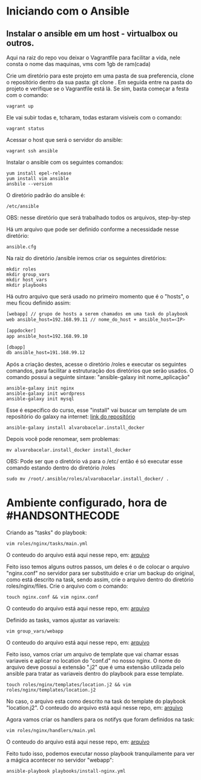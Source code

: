 # Iniciando com o Ansible
## Instalar o ansible em um host - virtualbox ou outros.
Aqui na raiz do repo vou deixar o Vagrantfile para facilitar a vida, nele consta o nome das maquinas, vms com 1gb de ram(cada)

Crie um diretório para este projeto em uma pasta de sua preferencia, clone o repositório dentro da sua pasta: git clone <REPO>. Em seguida entre na pasta do projeto e verifique se o Vagrantfile está lá.
Se sim, basta começar a festa com o comando:
```console
vagrant up
```
Ele vai subir todas e, tcharam, todas estaram visiveis com o comando:
```console
vagrant status
```
Acessar o host que será o servidor do ansible:
```console
vagrant ssh ansible
```
Instalar o ansible com os seguintes comandos:
```console
yum install epel-release
yum install vim ansible
ansbile --version
```
O diretório padrão do ansible é:
```console
/etc/ansible
```
OBS: nesse diretório que será trabalhado todos os arquivos, step-by-step

Há um arquivo que pode ser definido conforme a necessidade nesse diretório:
```console
ansible.cfg
```
Na raiz do diretório /ansible iremos criar os seguintes diretórios:
```console
mkdir roles
mkdir group_vars
mkdir host_vars
mkdir playbooks
```

Há outro arquivo que será usado no primeiro momento que é o "hosts", o meu ficou definido assim:
```bash
[webapp] // grupo de hosts a serem chamados em uma task do playbook
web ansible_host=192.168.99.11 // nome_do_host + ansible_host=<IP> 

[appdocker] 
app ansible_host=192.168.99.10

[dbapp]
db ansible_host=191.168.99.12
```

Após a criação destes, acesse o diretório /roles e executar os seguintes comandos, para facilitar a estruturação dos diretórios que serão usados. O comando possui a seguinte sintaxe: "ansible-galaxy init nome_aplicação"
```console
ansible-galaxy init nginx
ansible-galaxy init wordpress
ansible-galaxy init mysql
```
Esse é especifico do curso, esse "install" vai buscar um template de um repositório do galaxy na internet: [link do repositório](https://galaxy.ansible.com/alvarobacelar/install_docker)
```console
ansible-galaxy install alvarobacelar.install_docker
```
Depois você pode renomear, sem problemas:
```console
mv alvarobacelar.install_docker install_docker
```
OBS: Pode ser que o diretório vá para o /etc/ então é só executar esse comando estando dentro do diretório /roles
```console
sudo mv /root/.ansible/roles/alvarobacelar.install_docker/ .
```

# Ambiente configurado, hora de #HANDSONTHECODE

Criando as "tasks" do playbook:
```console
vim roles/nginx/tasks/main.yml
```
O conteudo do arquivo está aqui nesse repo, em: [arquivo](https://gitlab.com/labsan1/lab-ansible/-/blob/master/arquivos-ansbile/roles/nginx/tasks/main.yml)

Feito isso temos alguns outros passos, um deles é o de colocar o arquivo "nginx.conf" no servidor para ser substituido e criar um backup do original, como está descrito na task, sendo assim, crie o arquivo dentro do diretório roles/nginx/files.
Crie o arquivo com o comando:
```console
touch nginx.conf && vim nginx.conf
```

O conteudo do arquivo está aqui nesse repo, em: [arquivo](https://gitlab.com/labsan1/lab-ansible/-/blob/master/arquivos-ansbile/roles/nginx/files/nginx.conf)

Definido as tasks, vamos ajustar as variaveis:
```console
vim group_vars/webapp
```
O conteudo do arquivo está aqui nesse repo, em: [arquivo](https://gitlab.com/labsan1/lab-ansible/-/blob/master/arquivos-ansbile/group_vars/webapp)

Feito isso, vamos criar um arquivo de template que vai chamar essas variaveis e aplicar no location do "conf.d" no nosso nginx.
O nome do arquivo deve possui a extensão ".j2" que é uma extensão utilizada pelo ansible para tratar as variaveis dentro do playbook para esse template.
```console
touch roles/nginx/templates/location.j2 && vim roles/nginx/templates/location.j2
```
No caso, o arquivo esta como descrito na task do template do playbook "location.j2".
O conteudo do arquivo está aqui nesse repo, em: [arquivo](https://gitlab.com/labsan1/lab-ansible/-/blob/master/arquivos-ansbile/roles/nginx/templates/location.j2)

Agora vamos criar os handlers para os notifys que foram definidos na task:
```console
vim roles/nginx/handlers/main.yml
```
O conteudo do arquivo está aqui nesse repo, em: [arquivo](https://gitlab.com/labsan1/lab-ansible/-/blob/master/arquivos-ansbile/roles/nginx/handlers/main.yml)

Feito tudo isso, podemos executar nosso playbook tranquilamente para ver a mágica acontecer no servidor "webapp":
```console
ansible-playbook playbooks/install-nginx.yml
```

